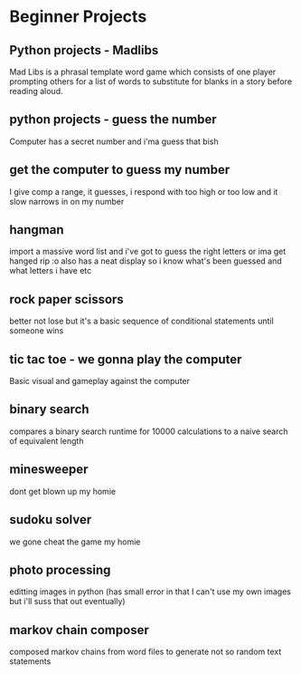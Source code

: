 # Beginner Projects

## Python projects - Madlibs
 Mad Libs is a phrasal template word game which consists of one player prompting others for a list of words to substitute for blanks in a story before reading aloud.

## python projects - guess the number
Computer has a secret number and i'ma guess that bish

## get the computer to guess my number
I give comp a range, it guesses, i respond with too high or too low and it slow narrows in on my number

## hangman
import a massive word list and i've got to guess the right letters or ima get hanged rip :o also has a neat display so i know what's been guessed and what letters i have etc

## rock paper scissors
better not lose but it's a basic sequence of conditional statements until someone wins

## tic tac toe - we gonna play the computer
Basic visual and gameplay against the computer

## binary search
compares a binary search runtime for 10000 calculations to a naive search of equivalent length

## minesweeper
dont get blown up my homie


## sudoku solver
we gone cheat the game my homie

## photo processing
editting images in python (has small error in that I can't use my own images but i'll suss that out eventually)

## markov chain composer
composed markov chains from word files to generate not so random text statements
